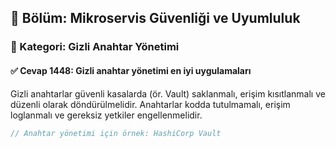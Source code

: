 ## 📘 Bölüm: Mikroservis Güvenliği ve Uyumluluk
### 🔹 Kategori: Gizli Anahtar Yönetimi
#### ✅ Cevap 1448: Gizli anahtar yönetimi en iyi uygulamaları

Gizli anahtarlar güvenli kasalarda (ör. Vault) saklanmalı, erişim kısıtlanmalı ve düzenli olarak döndürülmelidir. Anahtarlar kodda tutulmamalı, erişim loglanmalı ve gereksiz yetkiler engellenmelidir.

```rust
// Anahtar yönetimi için örnek: HashiCorp Vault
```
